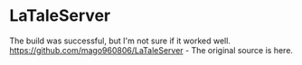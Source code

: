 # LaTaleServer
The build was successful, but I'm not sure if it worked well.
https://github.com/mago960806/LaTaleServer - The original source is here.
